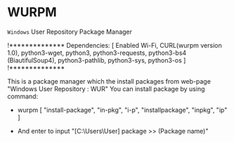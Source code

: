 # WURPM
`Windows` User Repository Package Manager



!**************
Dependencies:
        [
            Enabled Wi-Fi,
            CURL(wurpm version 1.0),
            python3-wget,
            python3,
            python3-requests,
            python3-bs4 (BiautifulSoup4),
            python3-pathlib,
            python3-sys,
            python3-os
        ]
!**************



 This is a package manager which the install packages from web-page "Windows User Repository : WUR"
 You can install package by using command: 
*   wurpm [ "install-package", "in-pkg", "i-p", "installpackage", "inpkg", "ip" ]
    
*   And enter to input "[C:\Users\User] package >>  (Package name)"
